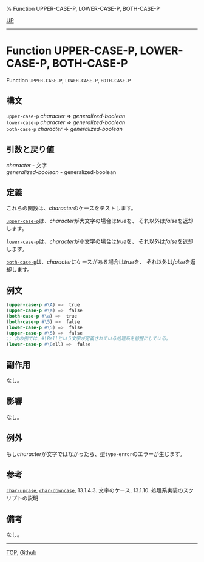 % Function UPPER-CASE-P, LOWER-CASE-P, BOTH-CASE-P

[UP](13.2.html)  

---

# Function UPPER-CASE-P, LOWER-CASE-P, BOTH-CASE-P


Function `UPPER-CASE-P`, `LOWER-CASE-P`, `BOTH-CASE-P`


## 構文

`upper-case-p` *character* => *generalized-boolean*  
`lower-case-p` *character* => *generalized-boolean*  
`both-case-p` *character* => *generalized-boolean*


## 引数と戻り値

*character* - 文字  
*generalized-boolean* - generalized-boolean


## 定義

これらの関数は、*character*のケースをテストします。

[`upper-case-p`](13.2.case-p.html)は、*character*が大文字の場合は*true*を、
それ以外は*false*を返却します。

[`lower-case-p`](13.2.case-p.html)は、*character*が小文字の場合は*true*を、
それ以外は*false*を返却します。

[`both-case-p`](13.2.case-p.html)は、*character*にケースがある場合は*true*を、
それ以外は*false*を返却します。


## 例文

```lisp
(upper-case-p #\A) =>  true
(upper-case-p #\a) =>  false
(both-case-p #\a) =>  true
(both-case-p #\5) =>  false
(lower-case-p #\5) =>  false
(upper-case-p #\5) =>  false
;; 次の例では、#\Bellという文字が定義されている処理系を前提にしている。
(lower-case-p #\Bell) =>  false
```


## 副作用

なし。


## 影響

なし。


## 例外

もし*character*が文字ではなかったら、型`type-error`のエラーが生じます。


## 参考

[`char-upcase`](13.2.char-case.html), [`char-downcase`](13.2.char-case.html), 13.1.4.3. 文字のケース, 13.1.10. 処理系実装のスクリプトの説明


## 備考

なし。


---
[TOP](index.html),  [Github](https://github.com/nptcl/npt-japanese)

